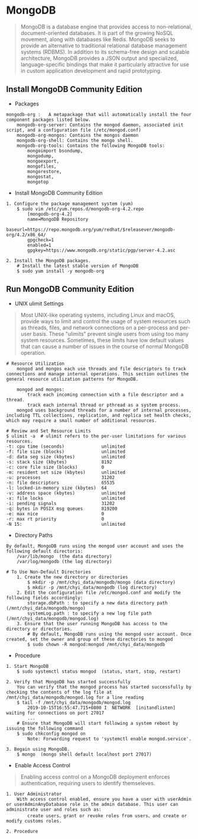 MongoDB
=======
> MongoDB is a database engine that provides access to non-relational, document-oriented databases. It is part of the growing NoSQL movement, along with databases like Redis.
> MongoDB seeks to provide an alternative to traditional relational database management systems (RDBMS). In addition to its schema-free design and scalable architecture, MongoDB provides a JSON output and specialized, language-specific bindings that make it particularly attractive for use in custom application development and rapid prototyping.

Install MongoDB Community Edition
---------------------------------
* Packages
```
mongodb-org :   A metapackage that will automatically install the four component packages listed below.
    mongodb-org-server: Contains the mongod daemon, associated init script, and a configuration file (/etc/mongod.conf) 
    mongodb-org-mongos: Contains the mongos daemon 
    mongodb-org-shell: Contains the mongo shell.
    mongodb-org-tools: Contains the following MongoDB tools: 
        mongoimport bsondump,
        mongodump,
        mongoexport, 
        mongofiles,
        mongorestore,
        mongostat,
        mongotop
```

* Install MongoDB Community Edition 
```
1. Configure the package management system (yum)
    $ sudo vim /etc/yum.repos.d/mongodb-org-4.2.repo 
        [mongodb-org-4.2]
        name=MongoDB Repository
        baseurl=https://repo.mongodb.org/yum/redhat/$releasever/mongodb-org/4.2/x86_64/
        gpgcheck=1
        enabled=1
        gpgkey=https://www.mongodb.org/static/pgp/server-4.2.asc

2. Install the MongoDB packages.
    # Install the latest stable version of MongoDB
    $ sudo yum install -y mongodb-org 
```

Run MongoDB Community Edition
-----------------------------
* UNIX ulimit Settings
> Most UNIX-like operating systems, including Linux and macOS, provide ways to limit and control the usage of system resources such as threads, files, and network connections on a per-process and per-user basis. These "ulimits" prevent single users from using too many system resources. Sometimes, these limits have low default values that can cause a number of issues in the course of normal MongoDB operation.
```
# Resource Utilization
    mongod and mongos each use threads and file descriptors to track connections and manage internal operations. This section outlines the general resource utilization patterns for MongoDB. 

    mongod and mongos:
        track each incoming connection with a file descriptor and a thread. 
        track each internal thread or pthread as a system process.
    mongod uses background threads for a number of internal processes, including TTL collections, replication, and replica set health checks, which may require a small number of additional resources. 

# Review and Set Resource Limits 
$ ulimit -a  # ulimit refers to the per-user limitations for various resources. 
-t: cpu time (seconds)              unlimited
-f: file size (blocks)              unlimited
-d: data seg size (kbytes)          unlimited
-s: stack size (kbytes)             8192
-c: core file size (blocks)         0
-m: resident set size (kbytes)      unlimited
-u: processes                       31202
-n: file descriptors                65535
-l: locked-in-memory size (kbytes)  64
-v: address space (kbytes)          unlimited
-x: file locks                      unlimited
-i: pending signals                 31202
-q: bytes in POSIX msg queues       819200
-e: max nice                        0
-r: max rt priority                 0
-N 15:                              unlimited
```

* Directory Paths 
```
By default, MongoDB runs using the mongod user account and uses the following default directoris:
    /var/lib/mongo  (the data directory)
    /var/log/mongodb (the log directory)

# To Use Non-Default Directories 
    1. Create the new directory or directories 
        $ mkdir -p /mnt/chyi_data/mongodb/mongo (data directory)
        $ mkdir -p /mnt/chyi_data/mongodb (log directory)
    2. Edit the configuration file /etc/mongod.conf and modify the following fields accordingly:
        storage.dbPath : to specify a new data directory path (/mnt/chyi_data/mongodb/mongo) 
        systemLog.path : to specify a new log file path (/mnt/chyi_data/mongodb/mongod.log) 
    3. Ensure that the user running MongoDB has access to the directory or directories.
        # By default, MongoDB runs using the mongod user account. Once created, set the owner and group of these directories to mongod
        $ sudo chown -R mongod:mongod /mnt/chyi_data/mongodb
```

* Procedure 
```
1. Start MongoDB
    $ sudo systemctl status mongod  (status, start, stop, restart)

2. Verify that MongoDB has started successfully
    You can verify that the mongod process has started successfully by checking the contents of the log file at /mnt/chyi_data/mongodb/mongod.log for a line reading 
    $ tail -f /mnt/chyi_data/mongodb/mongod.log 
        2019-10-15T16:55:47.715+0800 I  NETWORK  [initandlisten] waiting for connections on port 27017
        ... 
    # Ensure that MongoDB will start following a system reboot by issuing the following command
    $ sudo chkconfig mongod on
        Note: Forwarding request to 'systemctl enable mongod.service'.

3. Begain using MongoDB.
    $ mongo  (mongo shell default localhost port 27017)
```

* Enable Access Control
> Enabling access control on a MongoDB deployment enforces authentication, requiring users to identify themseleves.
```
1. User Administrator 
    With access control enabled, ensure you have a user with userAdmin or userAdminAnyDatabase role in the admin database. This user can administrate user and roles such as:
        create users、grant or revoke roles from users、and create or modify customs roles.

2. Procedure 
    
```

